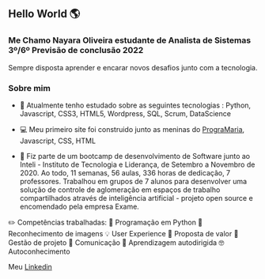 ## Hello World 🌎

### Me Chamo Nayara Oliveira estudante de Analista de Sistemas 3º/6º Previsão de conclusão 2022

Sempre disposta aprender e encarar novos desafios junto com a tecnologia.

### Sobre mim

- 📝 Atualmente tenho estudado sobre as seguintes tecnologias : Python, Javascript, CSS3, HTML5, Wordpress, SQL, Scrum, DataScience

- 💻 Meu primeiro site foi construido junto as meninas do [PrograMaria](https://www.programaria.org/), Javascript, CSS, HTML

- 🚩 Fiz parte de um bootcamp de desenvolvimento de Software junto ao  Inteli - Instituto de Tecnologia e Liderança, de Setembro a Novembro de 2020. Ao todo, 11 semanas, 56 aulas, 336 horas de dedicação, 7 professores. Trabalhou em grupos de 7 alunos para desenvolver uma solução de controle de aglomeração em espaços de trabalho compartilhados através de inteligência artificial - projeto open source e encomendado pela empresa Exame.



 ✏️ Competências trabalhadas: 
 🐍 Programação em Python
 📝 Reconhecimento de imagens 
 💡 User Experience
 💼 Proposta de valor
 🚀 Gestão de projeto
 💬 Comunicação
 📖 Aprendizagem autodirigida
 🤓 Autoconhecimento

Meu  [Linkedin](https://www.linkedin.com/in/naolip/)

